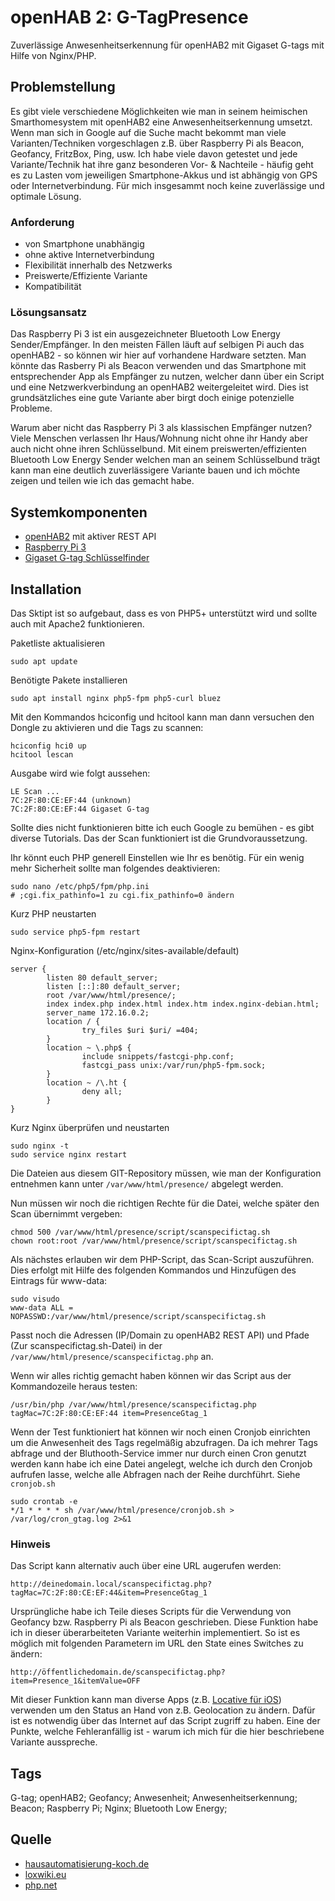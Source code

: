 # openHAB 2: G-TagPresence
Zuverlässige Anwesenheitserkennung für openHAB2 mit Gigaset G-tags mit Hilfe von Nginx/PHP.
## Problemstellung
Es gibt viele verschiedene Möglichkeiten wie man in seinem heimischen Smarthomesystem mit openHAB2 eine Anwesenheitserkennung umsetzt. Wenn man sich in Google auf die Suche macht bekommt man viele Varianten/Techniken vorgeschlagen z.B. über Raspberry Pi als Beacon, Geofancy, FritzBox, Ping, usw. Ich habe viele davon getestet und jede Variante/Technik hat ihre ganz besonderen Vor- & Nachteile - häufig geht es zu Lasten vom jeweiligen Smartphone-Akkus und ist abhängig von GPS oder Internetverbindung. Für mich insgesammt noch keine zuverlässige und optimale Lösung.
### Anforderung
* von Smartphone unabhängig
* ohne aktive Internetverbindung
* Flexibilität innerhalb des Netzwerks
* Preiswerte/Effiziente Variante
* Kompatibilität

### Lösungsansatz
Das Raspberry Pi 3 ist ein ausgezeichneter Bluetooth Low Energy Sender/Empfänger. In den meisten Fällen läuft auf selbigen Pi auch das openHAB2 - so können wir hier auf vorhandene Hardware setzten. Man könnte das Rasberry Pi als Beacon verwenden und das Smartphone mit entsprechender App als Empfänger zu nutzen, welcher dann über ein Script und eine Netzwerkverbindung an openHAB2 weitergeleitet wird. Dies ist grundsätzliches eine gute Variante aber birgt doch einige potenzielle Probleme.

Warum aber nicht das Raspberry Pi 3 als klassischen Empfänger nutzen?
Viele Menschen verlassen Ihr Haus/Wohnung nicht ohne ihr Handy aber auch nicht ohne ihren Schlüsselbund. Mit einem preiswerten/effizienten Bluetooth Low Energy Sender welchen man an seinem Schlüsselbund trägt kann man eine deutlich zuverlässigere Variante bauen und ich möchte zeigen und teilen wie ich das gemacht habe.

## Systemkomponenten
* [openHAB2](http://www.openhab.org/) mit aktiver REST API
* [Raspberry Pi 3](https://geizhals.de/raspberry-pi-3-modell-b-a1526643.html)
* [Gigaset G-tag Schlüsselfinder](https://geizhals.de/?cat=gsmzub&asuch=gigaset+g-tag&bpmin=&bpmax=&v=e&hloc=at&hloc=de&plz=&dist=&filter=aktualisieren&mail=&sort=t)

## Installation
Das Sktipt ist so aufgebaut, dass es von PHP5+ unterstützt wird und sollte auch mit Apache2 funktionieren.

Paketliste aktualisieren
```
sudo apt update
```
Benötigte Pakete installieren
```
sudo apt install nginx php5-fpm php5-curl bluez
```

Mit den Kommandos hciconfig und hcitool kann man dann versuchen den Dongle zu aktivieren und die Tags zu scannen:
```
hciconfig hci0 up
hcitool lescan
```
Ausgabe wird wie folgt aussehen:
```
LE Scan ...
7C:2F:80:CE:EF:44 (unknown)
7C:2F:80:CE:EF:44 Gigaset G-tag
```

Sollte dies nicht funktionieren bitte ich euch Google zu bemühen - es gibt diverse Tutorials. Das der Scan funktioniert ist die Grundvoraussetzung.

Ihr könnt euch PHP generell Einstellen wie Ihr es benötig. Für ein wenig mehr Sicherheit sollte man folgendes deaktivieren: 
```
sudo nano /etc/php5/fpm/php.ini
# ;cgi.fix_pathinfo=1 zu cgi.fix_pathinfo=0 ändern
```
Kurz PHP neustarten
```
sudo service php5-fpm restart
```
Nginx-Konfiguration (/etc/nginx/sites-available/default)
```
server {
        listen 80 default_server;
        listen [::]:80 default_server;
        root /var/www/html/presence/;
        index index.php index.html index.htm index.nginx-debian.html;
        server_name 172.16.0.2;
        location / {
                try_files $uri $uri/ =404;
        }
        location ~ \.php$ {
                include snippets/fastcgi-php.conf;
                fastcgi_pass unix:/var/run/php5-fpm.sock;
        }
        location ~ /\.ht {
                deny all;
        }
}
```
Kurz Nginx überprüfen und neustarten
```
sudo nginx -t
sudo service nginx restart
```

Die Dateien aus diesem GIT-Repository müssen, wie man der Konfiguration entnehmen kann unter ```/var/www/html/presence/``` abgelegt werden.

Nun müssen wir noch die richtigen Rechte für die Datei, welche später den Scan übernimmt vergeben:
```
chmod 500 /var/www/html/presence/script/scanspecifictag.sh 
chown root:root /var/www/html/presence/script/scanspecifictag.sh
```
Als nächstes erlauben wir dem PHP-Script, das Scan-Script auszuführen. Dies erfolgt mit Hilfe des folgenden Kommandos und Hinzufügen des Eintrags für www-data:
```
sudo visudo
www-data ALL = NOPASSWD:/var/www/html/presence/script/scanspecifictag.sh 
```
Passt noch die Adressen (IP/Domain zu openHAB2 REST API) und Pfade (Zur scanspecifictag.sh-Datei) in der
```/var/www/html/presence/scanspecifictag.php```
an.

Wenn wir alles richtig gemacht haben können wir das Script aus der Kommandozeile heraus testen:
```
/usr/bin/php /var/www/html/presence/scanspecifictag.php tagMac=7C:2F:80:CE:EF:44 item=PresenceGtag_1
```
Wenn der Test funktioniert hat können wir noch einen Cronjob einrichten um die Anwesenheit des Tags regelmäßig abzufragen. Da ich mehrer Tags abfrage und der Bluthooth-Service immer nur durch einen Cron genutzt werden kann habe ich eine Datei angelegt, welche ich durch den Cronjob aufrufen lasse, welche alle Abfragen nach der Reihe durchführt. Siehe ```cronjob.sh```

```
sudo crontab -e
*/1 * * * * sh /var/www/html/presence/cronjob.sh > /var/log/cron_gtag.log 2>&1
```
### Hinweis
Das Script kann alternativ auch über eine URL augerufen werden:
```
http://deinedomain.local/scanspecifictag.php?tagMac=7C:2F:80:CE:EF:44&item=PresenceGtag_1
```

Ursprüngliche habe ich Teile dieses Scripts für die Verwendung von Geofancy bzw. Raspberry Pi als Beacon geschrieben. Diese Funktion habe ich in dieser überarbeiteten Variante weiterhin implementiert. So ist es möglich mit folgenden Parametern im URL den State eines Switches zu ändern:
```
http://öffentlichedomain.de/scanspecifictag.php?item=Presence_1&itemValue=OFF
```
Mit dieser Funktion kann man diverse Apps (z.B. [Locative für iOS](https://itunes.apple.com/de/app/locative/id725198453?mt=8)) verwenden um den Status an Hand von z.B. Geolocation zu ändern. Dafür ist es notwendig über das Internet auf das Script zugriff zu haben. Eine der Punkte, welche Fehleranfällig ist - warum ich mich für die hier beschriebene Variante ausspreche.
## Tags
G-tag; openHAB2; Geofancy; Anwesenheit; Anwesenheitserkennung; Beacon; Raspberry Pi; Nginx; Bluetooth Low Energy;
## Quelle
* [hausautomatisierung-koch.de](https://hausautomatisierung-koch.de/2017/01/07/anwesenheitserkennung-bluetooth-beacon/)
* [loxwiki.eu](http://www.loxwiki.eu/display/LOX/Anwesenheitserkennung+via+Bluetooth+%28BLE%29+und+G-Tags)
* [php.net](http://php.net)
